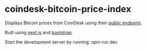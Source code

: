 # coindesk-bitcoin-price-index

Displays Bitcoin prices from CoinDesk using their <a href='https://www.coindesk.com/api'>public endpoint</a>.

Built using <a href='https://github.com/zeit/next.js'>next.js</a> and <a href='https://github.com/twbs/bootstrap'>bootstrap</a>.

Start the development server by running: npm run dev
